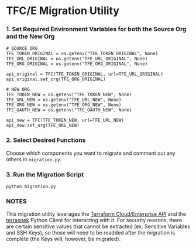 # TFC/E Migration Utility

### 1. Set Required Environment Variables for both the Source Org and the New Org
```
# SOURCE ORG
TFE_TOKEN_ORIGINAL = os.getenv("TFE_TOKEN_ORIGINAL", None)
TFE_URL_ORIGINAL = os.getenv("TFE_URL_ORIGINAL", None)
TFE_ORG_ORIGINAL = os.getenv("TFE_ORG_ORIGINAL", None)

api_original = TFC(TFE_TOKEN_ORIGINAL, url=TFE_URL_ORIGINAL)
api_original.set_org(TFE_ORG_ORIGINAL)

# NEW ORG
TFE_TOKEN_NEW = os.getenv("TFE_TOKEN_NEW", None)
TFE_URL_NEW = os.getenv("TFE_URL_NEW", None)
TFE_ORG_NEW = os.getenv("TFE_ORG_NEW", None)
TFE_OAUTH_NEW = os.getenv("TFE_OAUTH_NEW", None)

api_new = TFC(TFE_TOKEN_NEW, url=TFE_URL_NEW)
api_new.set_org(TFE_ORG_NEW)
```

### 2. Select Desired Functions

Choose which components you want to migrate and comment out any others in `migration.py`.

### 3. Run the Migration Script
```
python migration.py
```

### NOTES
This migration utility leverages the [Terraform Cloud/Enterprise API](https://www.terraform.io/docs/cloud/api/index.html) and the [terrasnek](https://github.com/dahlke/terrasnek) Python Client for interacting with it.  For security reasons, there are certain sensitive values that cannot be extracted (ex. Sensitive Variables and SSH Keys), so those will need to be readded after the migration is complete (the Keys will, however, be migrated).
